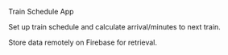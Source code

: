 Train Schedule App

Set up train schedule and calculate arrival/minutes to next train.

Store data remotely on Firebase for retrieval.


